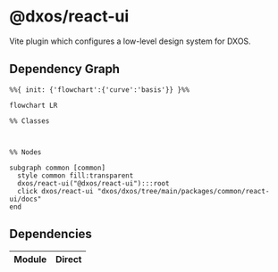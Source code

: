 # @dxos/react-ui

Vite plugin which configures a low-level design system for DXOS.

## Dependency Graph

```mermaid
%%{ init: {'flowchart':{'curve':'basis'}} }%%

flowchart LR

%% Classes



%% Nodes

subgraph common [common]
  style common fill:transparent
  dxos/react-ui("@dxos/react-ui"):::root
  click dxos/react-ui "dxos/dxos/tree/main/packages/common/react-ui/docs"
end
```

## Dependencies

| Module | Direct |
|---|---|
